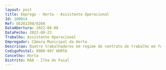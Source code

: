 ```yaml
--- 
layout: post
title: Emprego - Horta - Assistente Operacional
Id: 100014
Ref: OE202208/0260
DataAbertura: 2022-08-08
DataFecho: 2022-08-23
Trabalho: Assistente Operacional
Empregador: Câmara Municipal da Horta
Descricao: Quatro trabalhadores em regime de contrato de trabalho em funções públicas por tempo indeterminado para a carreira e categoria de Assistente Operacional Cantoneiros de Limpeza, para exercício de funções na Unidade Orgânica Área de atividade  Ambiente e Resíduos Sólidos e Urbanos da Divisão de Serviços Municipais e Ambiente para exercer funções de natureza executiva, de caráter manual ou mecânico, enquadradas em diretivas gerais bem definidas e com graus de complexidade variáveis. Executar funções relacionados com a remoção de resíduos ou equiparados, limpeza de ruas, fossas, sargetas e sumidouros, espaços urbanos, casas de banho públicas, recolha de resíduos urbanos e lavagem de vias públicas  outros serviços de caracter operativo não específico, utilizando todos os materiais necessários, cabendo lhes a responsabilidade dos mesmos sob sua guarda.
CodigoPostal: 9900-997 HORTA
Concelho: Horta
Distrito: RAA - Ilha do Faial
--- 
```

